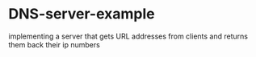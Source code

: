 # DNS-server-example
implementing a server that gets URL addresses from clients and returns them back their ip numbers 
